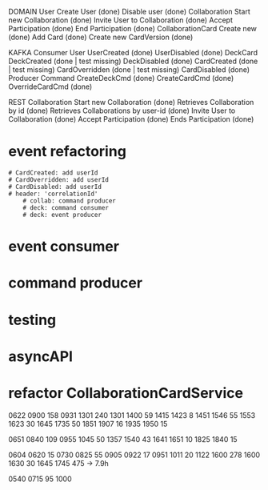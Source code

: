 DOMAIN
    User
        Create User (done)
        Disable user (done)
    Collaboration
        Start new Collaboration (done)
        Invite User to Collaboration (done)
        Accept Participation (done)
        End Participation (done)
    CollaborationCard
        Create new (done)
        Add Card (done)
        Create new CardVersion (done)

KAFKA
    Consumer
        User
            UserCreated (done)
            UserDisabled (done)
        DeckCard
            DeckCreated (done | test missing)
            DeckDisabled (done)
            CardCreated (done | test missing)
            CardOverridden (done | test missing)
            CardDisabled (done)
    Producer
        Command
            CreateDeckCmd (done)
            CreateCardCmd (done)
            OverrideCardCmd (done)

REST
    Collaboration
        Start new Collaboration (done)
        Retrieves Collaboration by id (done)
        Retrieves Collaborations by user-id (done)
        Invite User to Collaboration (done)
        Accept Participation (done)
        Ends Participation (done)

# event refactoring
    # CardCreated: add userId
    # CardOverridden: add userId
    # CardDisabled: add userId
    # header: 'correlationId'
        # collab: command producer
        # deck: command consumer
        # deck: event producer

# event consumer
# command producer
# testing
# asyncAPI
# refactor CollaborationCardService


0622 0900   158
0931 1301   240
1301 1400   59
1415 1423   8
1451 1546   55
1553 1623   30
1645 1735   50
1851 1907   16
1935 1950   15

0651 0840   109
0955 1045   50
1357 1540   43
1641 1651   10
1825 1840   15

0604 0620   15
0730 0825   55
0905 0922   17
0951 1011   20
1122 1600   278
1600 1630   30
1645 1745
475 -> 7.9h

0540 0715   95
1000